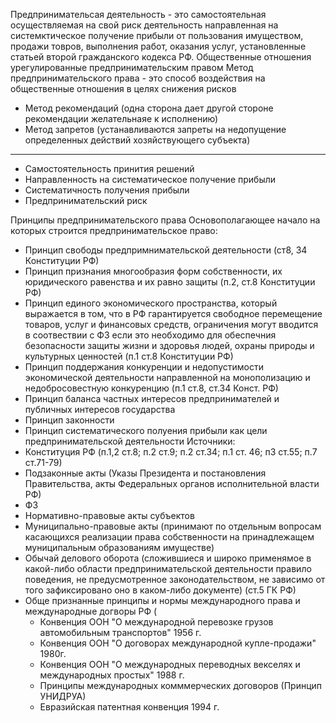 Предпринимательсая деятельность - это самостоятельная осуществляемая на свой риск деятельность направленная на системктическое получение прибыли от пользования имуществом, продажи товров, выполнения работ, оказания услуг, установленные статьей второй гражданского кодекса РФ. 
Общественные отношения урегулированные предпринимательским правом
Метод предпринимательского права - это способ воздействия на общественные отношения в целях снижения рисков
- Метод рекомендаций (одна сторона дает другой стороне рекомендации желательнаяе к исполнению)
- Метод запретов (устанавливаются запреты на недопущение определенных действий хозяйствующего субъекта)
---
- Самостоятельность принития решений 
- Направленность на систематическое получение прибыли
- Систематичность получения прибыли 
- Предпринимательский риск 

Принципы предпринимательского права
Основополагающее начало на которых строится предпринимательское право:
- Принцип свободы предпримнимательской деятельности (ст8, 34 Конституции РФ)
- Принцип признания многообразия форм собственности, их юридического равенства и их равно защиты (п.2, ст.8 Конституции РФ)
- Принцип единого экономического пространства, который выражается в том, что в РФ гарантируется свободное перемещение товаров, услуг и финансовых средств, ограничения могут вводится в соотвествии с ФЗ если это необходимо для обеспечния безопасности защиты жизни и здоровья людей, охраны природы и культурных ценностей (п.1 ст.8 Конституции РФ)
- Принцип поддержания конкуренции и недопустимости экономической деятельности  направленной на монополизацию и недобросовестную конкуренцию (п.1 ст.8, ст.34 Конст. РФ) 
-  Принцип баланса частных интересов предпринимателей и публичных интересов государства 
- Принцип законности 
- Принцип систематического полуения прибыли как цели предпринимательской деятельности 
Источники:
- Конституция РФ (п.1,2 ст.8; п.2 ст.9; п.2 ст.34; п.1 ст. 46; п3 ст.55; п.7 ст.71-79)
- Подзаконные акты (Указы Президента и постановления Правительства, акты Федеральных органов исполнительной власти РФ)
- ФЗ
- Нормативно-правовые акты субъектов
- Муниципально-правовые акты (принимают по отдельным вопросам касающихся реализации права собственности на принадлежащем муниципальным образованиям имуществе)
- Обычай делового оборота (сложившиеся и широко применямое в какой-либо области предпринимательской деятельности правило поведения, не предусмотренное законодательством, не зависимо от того зафиксировано оно в каком-либо документе) (ст.5 ГК РФ)
- Обще признанные принципы и нормы международного права и международные догворы РФ (
	- Конвенция ООН "О международной перевозке грузов автомобильным транспортов" 1956 г.
	- Конвенция ООН "О договорах международной купле-продажи" 1980г.
	- Конвенция ООН "О международных переводных векселях и международных простых" 1988 г.
	- Принципы международных комммерческих договоров (Принцип УНИДРУА)
	- Евразийская патентная конвенция 1994 г.








